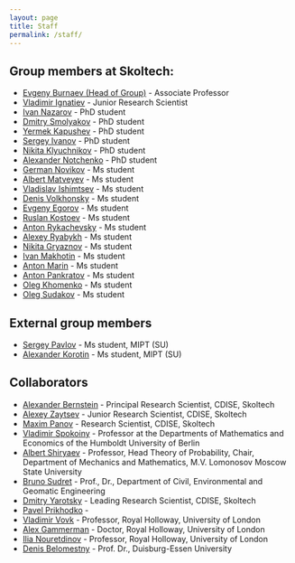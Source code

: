 ```yaml
---
layout: page
title: Staff
permalink: /staff/
---
```


**Group members at Skoltech**:
---

- [Evgeny Burnaev (Head of Group)](http://faculty.skoltech.ru/people/evgenyburnaev) - Associate Professor
- [Vladimir Ignatiev](/stuff/VladimirIgnatiev) - Junior Research Scientist
- [Ivan Nazarov](/stuff/IvanNazarov) - PhD student
- [Dmitry Smolyakov](/stuff/DmitrySmolyakov) - PhD student
- [Yermek Kapushev](/stuff/YermekKapushev) - PhD student
- [Sergey Ivanov](/stuff/SergeyIvanov) - PhD student
- [Nikita Klyuchnikov](/stuff/NikitaKlyuchnikov) - PhD student
- [Alexander Notchenko](/stuff/AlexanderNotchenko) - PhD student
- [German Novikov](/stuff/GermanNovikov) - Ms student
- [Albert Matveyev](/stuff/AlbertMatveyev) - Ms student
- [Vladislav Ishimtsev](/stuff/VladislavIshimtsev) - Ms student
- [Denis Volkhonsky](/stuff/DenisVolkhonsky) - Ms student
- [Evgeny Egorov](/stuff/EvgenyEgorov) - Ms student
- [Ruslan Kostoev](/stuff/RuslanKostoev) - Ms student
- [Anton Rykachevsky](/stuff/AntonRykachevsky) - Ms student
- [Alexey Ryabykh](/stuff/AlexeyRyabykh) - Ms student
- [Nikita Gryaznov](/stuff/NikitaGryaznov) - Ms student
- [Ivan Makhotin](/stuff/IvanMakhotin) - Ms student
- [Anton Marin](/stuff/AntonMarin) - Ms student
- [Anton Pankratov](/stuff/AntonPankratov) - Ms student
- [Oleg Khomenko](/stuff/OlegKhomenko) - Ms student
- [Oleg Sudakov](/stuff/OlegSudakov) - Ms student

**External group members**
---

- [Sergey Pavlov](/stuff/SergeyPavlov) - Ms student, MIPT (SU)
- [Alexander Korotin](/stuff/AlexanderKorotin) - Ms student, MIPT (SU)

**Collaborators**
---

- [Alexander Bernstein](http://faculty.skoltech.ru/people/alexanderbernstein) - Principal Research Scientist, CDISE, Skoltech
- [Alexey Zaytsev](http://faculty.skoltech.ru/people/alexeizaitsev) - Junior Research Scientist, CDISE, Skoltech
- [Maxim Panov](http://faculty.skoltech.ru/people/maximpanov) - Research Scientist, CDISE, Skoltech
- [Vladimir Spokoiny](http://www.wias-berlin.de/people/spokoiny/) - Professor at the Departments of Mathematics and Economics of the Humboldt University of Berlin
- [Albert Shiryaev](https://cees-www.mit.edu/index.php/team-2/item/20-albert-n-shiryaev.html) - Professor, Head Theory of Probability, Chair, Department of Mechanics and Mathematics, M.V. Lomonosov Moscow State University
- [Bruno Sudret](http://www.sudret.ibk.ethz.ch/people/prof-dr-bruno-sudret.html) - Prof., Dr., Department of Civil, Environmental and Geomatic Engineering
- [Dmitry Yarotsky](http://faculty.skoltech.ru/people/dmitryyarotskiy) - Leading Research Scientist, CDISE, Skoltech
- [Pavel Prikhodko](/stuff/PavelPrikhodko) - 
- [Vladimir Vovk](http://www.vovk.net/) - Professor, Royal Holloway, University of London
- [Alex Gammerman](http://www.gammerman.com/) - Doctor, Royal Holloway, University of London
- [Ilia Nouretdinov](https://pure.royalholloway.ac.uk/portal/en/persons/ilia-nouretdinov(e4136840-3249-47a8-81b6-9f89fdabce36).html) - Professor, Royal Holloway, University of London
- [Denis Belomestny](https://www.uni-due.de/~hm0124/index.php) - Prof. Dr., Duisburg-Essen University

